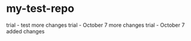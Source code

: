 # my-test-repo
trial - test
more changes trial - October 7 
more changes trial - October 7 
added changes
